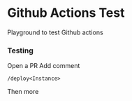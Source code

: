 # Github Actions Test

Playground to test Github actions

### Testing
Open a PR
Add comment 
```
/deploy<Instance>
```
Then more